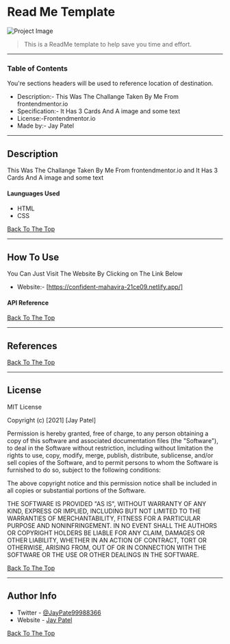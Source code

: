 # Read Me Template

![Project Image](https://i.ibb.co/TPSjmjV/3.png)

> This is a ReadMe template to help save you time and effort.

---

### Table of Contents
You're sections headers will be used to reference location of destination.

-  Description:-  This Was The Challange Taken By Me From frontendmentor.io
-  Specification:- It Has 3 Cards And A image and some text
-  License:-Frontendmentor.io
-  Made by:- Jay Patel 


---
## Description

This Was The Challange Taken By Me From frontendmentor.io and It Has 3 Cards And A image and some text

#### Launguages Used

- HTML
- CSS

[Back To The Top](#read-me-template)

---

## How To Use



You Can Just Visit The Website By Clicking on The Link Below

- Website:- [https://confident-mahavira-21ce09.netlify.app/]


#### API Reference


[Back To The Top](#read-me-template)

---

## References
[Back To The Top](#read-me-template)

---

## License

MIT License

Copyright (c) [2021] [Jay Patel]

Permission is hereby granted, free of charge, to any person obtaining a copy
of this software and associated documentation files (the "Software"), to deal
in the Software without restriction, including without limitation the rights
to use, copy, modify, merge, publish, distribute, sublicense, and/or sell
copies of the Software, and to permit persons to whom the Software is
furnished to do so, subject to the following conditions:

The above copyright notice and this permission notice shall be included in all
copies or substantial portions of the Software.

THE SOFTWARE IS PROVIDED "AS IS", WITHOUT WARRANTY OF ANY KIND, EXPRESS OR
IMPLIED, INCLUDING BUT NOT LIMITED TO THE WARRANTIES OF MERCHANTABILITY,
FITNESS FOR A PARTICULAR PURPOSE AND NONINFRINGEMENT. IN NO EVENT SHALL THE
AUTHORS OR COPYRIGHT HOLDERS BE LIABLE FOR ANY CLAIM, DAMAGES OR OTHER
LIABILITY, WHETHER IN AN ACTION OF CONTRACT, TORT OR OTHERWISE, ARISING FROM,
OUT OF OR IN CONNECTION WITH THE SOFTWARE OR THE USE OR OTHER DEALINGS IN THE
SOFTWARE.

[Back To The Top](#read-me-template)

---

## Author Info

- Twitter - [@JayPate99988366](https://twitter.com/JayPate99988366)
- Website - [Jay Patel](https://jovial-sinoussi-e37e35.netlify.app/)

[Back To The Top](#read-me-template)
